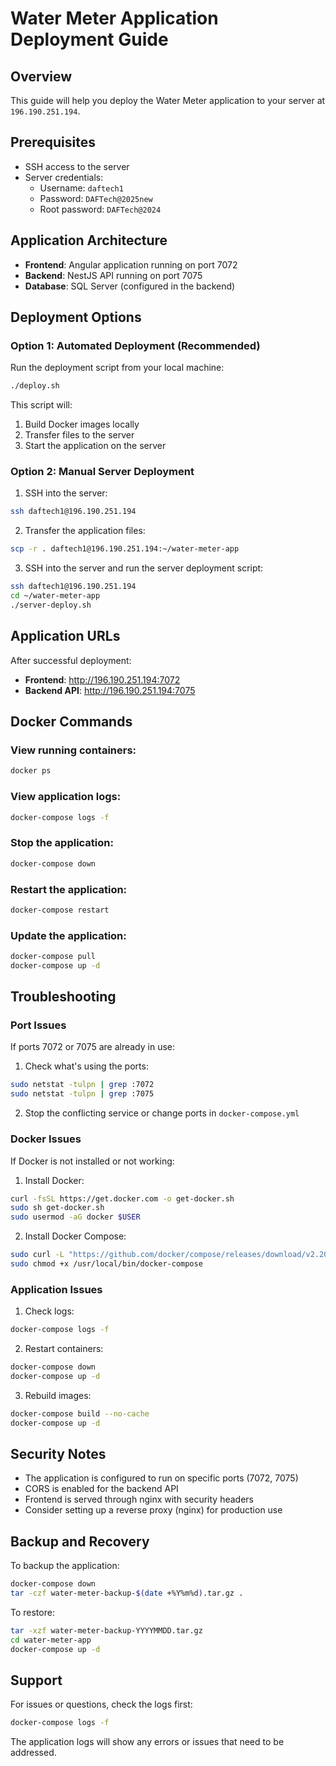# Water Meter Application Deployment Guide

## Overview
This guide will help you deploy the Water Meter application to your server at `196.190.251.194`.

## Prerequisites
- SSH access to the server
- Server credentials:
  - Username: `daftech1`
  - Password: `DAFTech@2025new`
  - Root password: `DAFTech@2024`

## Application Architecture
- **Frontend**: Angular application running on port 7072
- **Backend**: NestJS API running on port 7075
- **Database**: SQL Server (configured in the backend)

## Deployment Options

### Option 1: Automated Deployment (Recommended)
Run the deployment script from your local machine:

```bash
./deploy.sh
```

This script will:
1. Build Docker images locally
2. Transfer files to the server
3. Start the application on the server

### Option 2: Manual Server Deployment
1. SSH into the server:
```bash
ssh daftech1@196.190.251.194
```

2. Transfer the application files:
```bash
scp -r . daftech1@196.190.251.194:~/water-meter-app
```

3. SSH into the server and run the server deployment script:
```bash
ssh daftech1@196.190.251.194
cd ~/water-meter-app
./server-deploy.sh
```

## Application URLs
After successful deployment:
- **Frontend**: http://196.190.251.194:7072
- **Backend API**: http://196.190.251.194:7075

## Docker Commands

### View running containers:
```bash
docker ps
```

### View application logs:
```bash
docker-compose logs -f
```

### Stop the application:
```bash
docker-compose down
```

### Restart the application:
```bash
docker-compose restart
```

### Update the application:
```bash
docker-compose pull
docker-compose up -d
```

## Troubleshooting

### Port Issues
If ports 7072 or 7075 are already in use:
1. Check what's using the ports:
```bash
sudo netstat -tulpn | grep :7072
sudo netstat -tulpn | grep :7075
```

2. Stop the conflicting service or change ports in `docker-compose.yml`

### Docker Issues
If Docker is not installed or not working:
1. Install Docker:
```bash
curl -fsSL https://get.docker.com -o get-docker.sh
sudo sh get-docker.sh
sudo usermod -aG docker $USER
```

2. Install Docker Compose:
```bash
sudo curl -L "https://github.com/docker/compose/releases/download/v2.20.0/docker-compose-$(uname -s)-$(uname -m)" -o /usr/local/bin/docker-compose
sudo chmod +x /usr/local/bin/docker-compose
```

### Application Issues
1. Check logs:
```bash
docker-compose logs -f
```

2. Restart containers:
```bash
docker-compose down
docker-compose up -d
```

3. Rebuild images:
```bash
docker-compose build --no-cache
docker-compose up -d
```

## Security Notes
- The application is configured to run on specific ports (7072, 7075)
- CORS is enabled for the backend API
- Frontend is served through nginx with security headers
- Consider setting up a reverse proxy (nginx) for production use

## Backup and Recovery
To backup the application:
```bash
docker-compose down
tar -czf water-meter-backup-$(date +%Y%m%d).tar.gz .
```

To restore:
```bash
tar -xzf water-meter-backup-YYYYMMDD.tar.gz
cd water-meter-app
docker-compose up -d
```

## Support
For issues or questions, check the logs first:
```bash
docker-compose logs -f
```

The application logs will show any errors or issues that need to be addressed. 